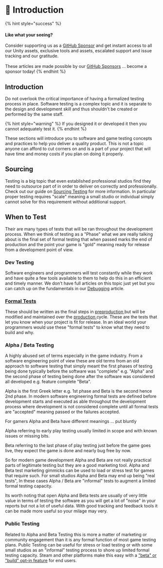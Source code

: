 # 👋 Introduction

{% hint style="success" %}
#### Like what your seeing?

Consider supporting us as a [GitHub Sponsor](../../where-to-buy/become-a-sponsor.md) and get instant access to all our Unity assets, exclusive tools and assets, escalated support and issue tracking and our gratitude.\
\
These articles are made possible by our [GitHub Sponsors](https://github.com/sponsors/heathen-engineering) ... become a sponsor today!
{% endhint %}

## Introduction

Do not overlook the critical importance of having a formalized testing process in place. Software testing is a complex topic and it is separate to the design and development skill and thus shouldn't be created or performed by the same staff.

{% hint style="warning" %}
If you designed it or developed it then you cannot adequately test it.
{% endhint %}

These sections will introduce you to software and game testing concepts and practices to help you deliver a quality product. This is not a topic anyone can afford to cut corners on and is a part of your project that will have time and money costs if you plan on doing it properly.

## Sourcing

Testing is a big topic that even established professional studios find they need to outsource part of in order to deliver on correctly and professionally. Check out our guide on [Sourcing Testing](../../guides/getting-started/sourcing-resources/testing.md) for more information. In particular proper testing requires "scale" meaning a small studio or individual simply cannot solve for this requirement without additional support.

## When to Test

Their are many types of tests that will be ran throughout the development process. When we think of testing as a "Phase" what we are really talking about is the final set of formal testing that when passed marks the end of production and the point your game is "gold" meaning ready for release from a development point of view.

### Dev Testing

Software engineers and programmers will test constantly while they work and have quite a few tools available to them to help do this in an efficient and timely manner. We don't have full articles on this topic just yet but you can catch up on the fundamentals in our [Debugging](../development/debugging.md) article.

### [Formal Tests](writing-formal-tests.md)

These should be written as the final steps in [preproduction ](../../guides/tips-and-tricks/fundamentals/development-phases.md#preproduction)but will be modified and maintained over the [production ](../../guides/tips-and-tricks/fundamentals/development-phases.md#production)cycle. These are the tests that let you know when your project is fit for release. In an ideal world your programmers would use these "formal tests" to know what they need to build and why.

### Alpha / Beta Testing

A highly abused set of terms especially in the game industry. From a software engineering point of view these are old terms from an old approach to software testing that simply meant the first phases of testing being done typically before the software was "complete" e.g. "Alpha" and the second phase of testing being done after the software was considered all developed e.g. feature complete "Beta".&#x20;

Alpha is the first Greek letter e.g. 1st phase and Beta is the second hence 2nd phase. In modern software engineering formal tests are defined before development starts and executed as able throughout the development process where development is not considered complete until all formal tests are "accepted" meaning passed or the failures accepted.

For gamers Alpha and Beta have different meanings ... put bluntly

Alpha referring to early play testing usually limited in scope and with known issues or missing bits.

Beta referring to the last phase of play testing just before the game goes live, they expect the game is done and nearly bug free by now.

So for modern game development Alpha and Beta are not really practical parts of legitimate testing but they are a good marketing tool. Alpha and Beta test marketing gimmicks can be used to load or stress test for games that require such. For small studios Alpha and Beta may end up being "real tests", In these cases Alpha / Beta are "informal" tests to augment a limited formal testing capacity.

Its worth noting that open Alpha and Beta tests are usually of very little value in terms of testing the software as you will get a lot of "noise" in your reports but not a lot of useful data. With good tracking and feedback tools it can be made more useful so your milage may very.

### Public Testing

Related to Alpha and Beta Testing this is more a matter of marketing or community engagement than it is any formal function of most game testing plans. Public Testing can be useful for stress or load testing or with some small studios as an "informal" testing process to shore up limited formal testing capacity. Steam and other platforms make this easy with a ["beta" or "build" opt-in feature](https://partner.steamgames.com/doc/store/testing) for end users.
